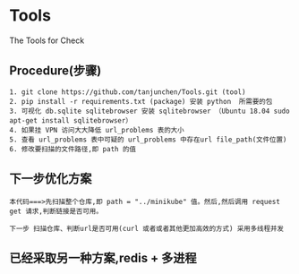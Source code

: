 # Tools
The Tools for Check

## Procedure(步骤)
    1. git clone https://github.com/tanjunchen/Tools.git (tool)
    2. pip install -r requirements.txt (package) 安装 python  所需要的包
    3. 可视化 db.sqlite sqlitebrowser 安装 sqlitebrowser （Ubuntu 18.04 sudo apt-get install sqlitebrowser）
    4. 如果挂 VPN 访问大大降低 url_problems 表的大小
    5. 查看 url_problems 表中可疑的 url_problems 中存在url file_path(文件位置)
    6. 修改要扫描的文件路径,即 path 的值
    
## 下一步优化方案
    本代码===>先扫描整个仓库,即 path = "../minikube" 值。然后,然后调用 request get 请求,判断链接是否可用。
    
    下一步 扫描仓库、判断url是否可用(curl 或者或者其他更加高效的方式) 采用多线程并发
    
## 已经采取另一种方案,redis + 多进程  
    